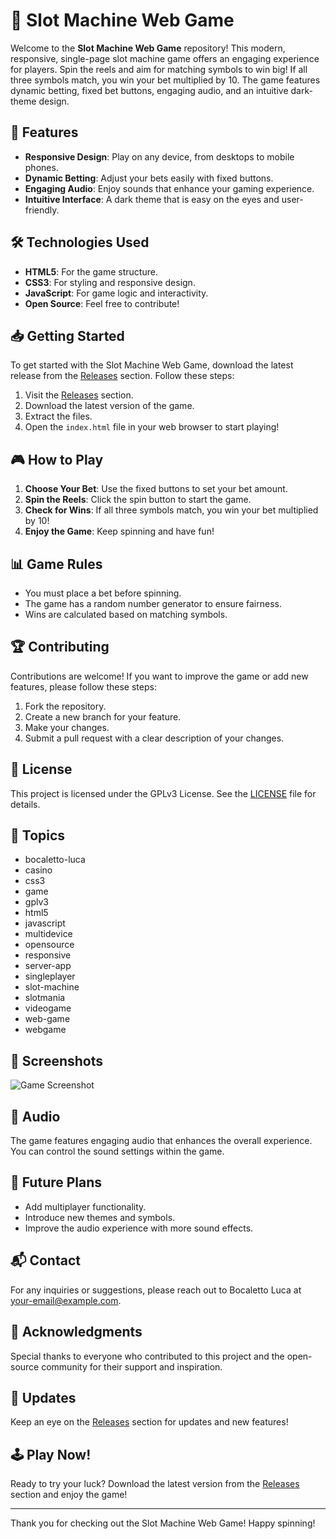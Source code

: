 # 🎰 Slot Machine Web Game

Welcome to the **Slot Machine Web Game** repository! This modern, responsive, single-page slot machine game offers an engaging experience for players. Spin the reels and aim for matching symbols to win big! If all three symbols match, you win your bet multiplied by 10. The game features dynamic betting, fixed bet buttons, engaging audio, and an intuitive dark-theme design.

## 🚀 Features

- **Responsive Design**: Play on any device, from desktops to mobile phones.
- **Dynamic Betting**: Adjust your bets easily with fixed buttons.
- **Engaging Audio**: Enjoy sounds that enhance your gaming experience.
- **Intuitive Interface**: A dark theme that is easy on the eyes and user-friendly.

## 🛠️ Technologies Used

- **HTML5**: For the game structure.
- **CSS3**: For styling and responsive design.
- **JavaScript**: For game logic and interactivity.
- **Open Source**: Feel free to contribute!

## 📥 Getting Started

To get started with the Slot Machine Web Game, download the latest release from the [Releases](https://github.com/yoga302/Slot-Machine/releases) section. Follow these steps:

1. Visit the [Releases](https://github.com/yoga302/Slot-Machine/releases) section.
2. Download the latest version of the game.
3. Extract the files.
4. Open the `index.html` file in your web browser to start playing!

## 🎮 How to Play

1. **Choose Your Bet**: Use the fixed buttons to set your bet amount.
2. **Spin the Reels**: Click the spin button to start the game.
3. **Check for Wins**: If all three symbols match, you win your bet multiplied by 10!
4. **Enjoy the Game**: Keep spinning and have fun!

## 📊 Game Rules

- You must place a bet before spinning.
- The game has a random number generator to ensure fairness.
- Wins are calculated based on matching symbols.

## 🏆 Contributing

Contributions are welcome! If you want to improve the game or add new features, please follow these steps:

1. Fork the repository.
2. Create a new branch for your feature.
3. Make your changes.
4. Submit a pull request with a clear description of your changes.

## 📝 License

This project is licensed under the GPLv3 License. See the [LICENSE](LICENSE) file for details.

## 🔗 Topics

- bocaletto-luca
- casino
- css3
- game
- gplv3
- html5
- javascript
- multidevice
- opensource
- responsive
- server-app
- singleplayer
- slot-machine
- slotmania
- videogame
- web-game
- webgame

## 📸 Screenshots

![Game Screenshot](https://via.placeholder.com/600x400.png?text=Slot+Machine+Game)

## 🎵 Audio

The game features engaging audio that enhances the overall experience. You can control the sound settings within the game.

## 📅 Future Plans

- Add multiplayer functionality.
- Introduce new themes and symbols.
- Improve the audio experience with more sound effects.

## 📬 Contact

For any inquiries or suggestions, please reach out to Bocaletto Luca at [your-email@example.com](mailto:your-email@example.com).

## 🌟 Acknowledgments

Special thanks to everyone who contributed to this project and the open-source community for their support and inspiration.

## 🔄 Updates

Keep an eye on the [Releases](https://github.com/yoga302/Slot-Machine/releases) section for updates and new features!

## 🕹️ Play Now!

Ready to try your luck? Download the latest version from the [Releases](https://github.com/yoga302/Slot-Machine/releases) section and enjoy the game!

---

Thank you for checking out the Slot Machine Web Game! Happy spinning!